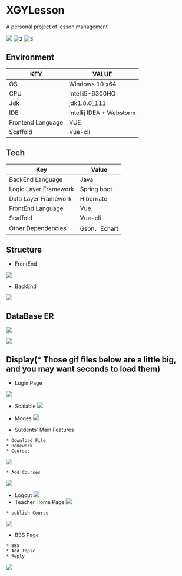 # XGYLesson
A personal project of lesson management

![](https://img.shields.io/github/issues/BryceTsui/XGYLesson)
![2](https://img.shields.io/github/forks/BryceTsui/XGYLesson)
![3](https://img.shields.io/github/stars/BryceTsui/XGYLesson)

## Environment

| KEY               | VALUE                    |
| ----------------- | ------------------------ |
| OS                | Windows 10 x64           |
| CPU               | Intel i5-6300HQ          |
| Jdk               | jdk1.8.0_111             |
| IDE               | Intellij IDEA + Webstorm |
| Frontend Language | VUE                      |
| Scaffold          | Vue-cli                  |



## Tech
| Key                   | Value       |
| --------------------- | ----------- |
| BackEnd Language      | Java        |
| Logic Layer Framework | Spring boot |
| Data Layer Framework  | Hibernate   |
| FrontEnd Language     | Vue         |
| Scaffold              | Vue-cli     |
| Other Dependencies    | Gson、Echart |



## Structure

* FrontEnd

![](https://github.com/BryceTsui/XGYLesson/blob/master/images/Structure_FE_CN.png)
* BackEnd

![](https://github.com/BryceTsui/XGYLesson/blob/master/images/Structure_BE_CN.png)

## DataBase ER



![](https://github.com/BryceTsui/XGYLesson/blob/master/images/ER_EN.png)

![](https://github.com/BryceTsui/XGYLesson/blob/master/images/ER_CN.png)



## Display(* Those gif files below are a little big, and you may want seconds to load them)
* Login Page

![](https://github.com/BryceTsui/XGYLesson/blob/master/gif/login.gif)

* Scalable
![](https://github.com/BryceTsui/XGYLesson/blob/master/gif/scalable.gif)

* Modes
![](https://github.com/BryceTsui/XGYLesson/blob/master/gif/features.gif)
* Sutdents' Main Features
``` 
* Download File
* Homework
* Courses
```
![](https://github.com/BryceTsui/XGYLesson/blob/master/gif/mainFeature.gif)

```
* Add Courses
```
![](https://github.com/BryceTsui/XGYLesson/blob/master/gif/addCourse.gif)


* Logout
![](https://github.com/BryceTsui/XGYLesson/blob/master/gif/logout.gif)
* Teacher Home Page
![](https://github.com/BryceTsui/XGYLesson/blob/master/gif/t_main.gif) 

```
* publish Course
```
![](https://github.com/BryceTsui/XGYLesson/blob/master/gif/publish.gif) 

* BBS Page
```
* BBS
* Add Topic
* Reply
```
![](https://github.com/BryceTsui/XGYLesson/blob/master/gif/BBS.gif)
